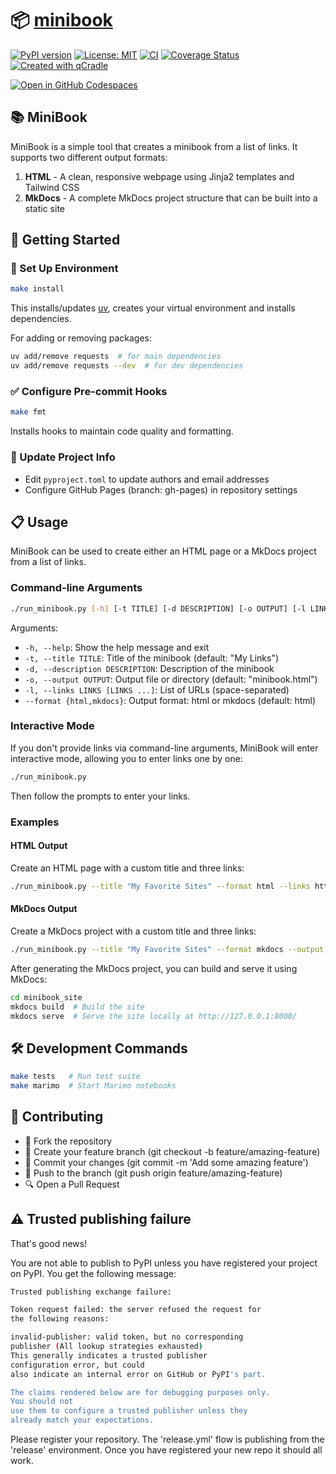 # 📦 [minibook](https://tschm.github.io/minibook/book)

[![PyPI version](https://badge.fury.io/py/minibook.svg)](https://badge.fury.io/py/minibook)
[![License: MIT](https://img.shields.io/badge/License-MIT-yellow.svg)](LICENSE.txt)
[![CI](https://github.com/tschm/minibook/actions/workflows/ci.yml/badge.svg)](https://github.com/tschm/minibook/actions/workflows/ci.yml)
[![Coverage Status](https://coveralls.io/repos/github/tschm/minibook/badge.svg?branch=main)](https://coveralls.io/github/tschm/minibook?branch=main)
[![Created with qCradle](https://img.shields.io/badge/Created%20with-qCradle-blue?style=flat-square)](https://github.com/tschm/package)

[![Open in GitHub Codespaces](https://github.com/codespaces/badge.svg)](https://codespaces.new/tschm/minibook)

## 📚 MiniBook

MiniBook is a simple tool that creates a minibook from a list of links. It supports two different output formats:

1. **HTML** - A clean, responsive webpage using Jinja2 templates and Tailwind CSS
2. **MkDocs** - A complete MkDocs project structure that can be built into a static site

## 🚀 Getting Started

### **🔧 Set Up Environment**

```bash
make install
```

This installs/updates [uv](https://github.com/astral-sh/uv),
creates your virtual environment and installs dependencies.

For adding or removing packages:

```bash
uv add/remove requests  # for main dependencies
uv add/remove requests --dev  # for dev dependencies
```

### **✅ Configure Pre-commit Hooks**

```bash
make fmt
```

Installs hooks to maintain code quality and formatting.

### **📝 Update Project Info**

- Edit `pyproject.toml` to update authors and email addresses
- Configure GitHub Pages (branch: gh-pages) in repository settings

## 📋 Usage

MiniBook can be used to create either an HTML page or a MkDocs project from a list of links.

### Command-line Arguments

```bash
./run_minibook.py [-h] [-t TITLE] [-d DESCRIPTION] [-o OUTPUT] [-l LINKS [LINKS ...]] [--format {html,mkdocs}]
```

Arguments:
- `-h, --help`: Show the help message and exit
- `-t, --title TITLE`: Title of the minibook (default: "My Links")
- `-d, --description DESCRIPTION`: Description of the minibook
- `-o, --output OUTPUT`: Output file or directory (default: "minibook.html")
- `-l, --links LINKS [LINKS ...]`: List of URLs (space-separated)
- `--format {html,mkdocs}`: Output format: html or mkdocs (default: html)

### Interactive Mode

If you don't provide links via command-line arguments, MiniBook will enter interactive mode, allowing you to enter links one by one:

```bash
./run_minibook.py
```

Then follow the prompts to enter your links.

### Examples

#### HTML Output

Create an HTML page with a custom title and three links:

```bash
./run_minibook.py --title "My Favorite Sites" --format html --links https://www.python.org https://www.github.com https://www.wikipedia.org
```

#### MkDocs Output

Create a MkDocs project with a custom title and three links:

```bash
./run_minibook.py --title "My Favorite Sites" --format mkdocs --output minibook_site --links https://www.python.org https://www.github.com https://www.wikipedia.org
```

After generating the MkDocs project, you can build and serve it using MkDocs:

```bash
cd minibook_site
mkdocs build  # Build the site
mkdocs serve  # Serve the site locally at http://127.0.0.1:8000/
```

## 🛠️ Development Commands

```bash
make tests   # Run test suite
make marimo  # Start Marimo notebooks
```

## 👥 Contributing

- 🍴 Fork the repository
- 🌿 Create your feature branch (git checkout -b feature/amazing-feature)
- 💾 Commit your changes (git commit -m 'Add some amazing feature')
- 🚢 Push to the branch (git push origin feature/amazing-feature)
- 🔍 Open a Pull Request

## ⚠️ Trusted publishing failure

That's good news!

You are not able to publish to PyPI unless you have registered your project
on PyPI. You get the following message:

```bash
Trusted publishing exchange failure:

Token request failed: the server refused the request for
the following reasons:

invalid-publisher: valid token, but no corresponding
publisher (All lookup strategies exhausted)
This generally indicates a trusted publisher
configuration error, but could
also indicate an internal error on GitHub or PyPI's part.

The claims rendered below are for debugging purposes only.
You should not
use them to configure a trusted publisher unless they
already match your expectations.
```

Please register your repository. The 'release.yml' flow is
publishing from the 'release' environment. Once you have
registered your new repo it should all work.
